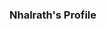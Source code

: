 ### Nhalrath's Profile

<!--
**Nhalrath/Profile** is a ✨ _special_ ✨ repository because its `README.md` (this file) appears on your GitHub profile.

Some details about me:

- 🔭 I’m currently working on ... Nothing at the moment.
- 🌱 I’m currently learning ... Nothing at the moment.
- 👯 I’m looking to collaborate on ... Nothing right now.
- 🤔 I’m looking for help with ... Nothing at the moment.
- 💬 Ask me about ... Anything. 
- 📫 How to reach me: ... Twitter: https://twitter.com/Osmanthus_Akira, Facebook: https://www.facebook.com/Akiyami0181/, Discord: 昭義明 | Nhalrath#0181
- 😄 Pronouns: ... They?
- ⚡ Fun fact: ... I am a procrastinator, so I tend to forget important things.
-->
